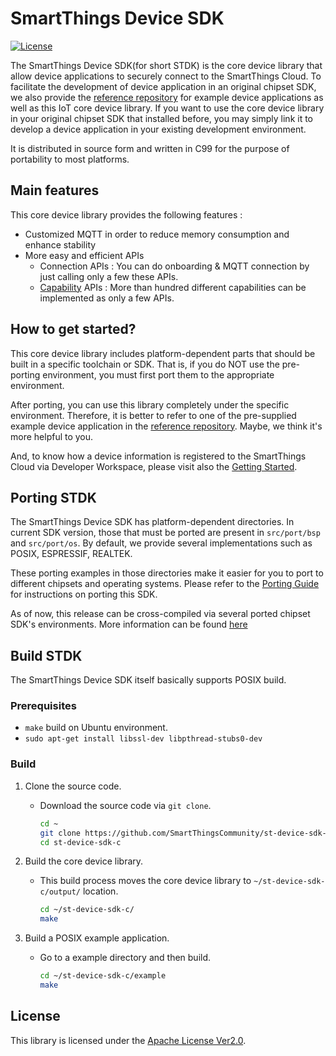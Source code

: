 # SmartThings Device SDK

[![License](https://img.shields.io/badge/licence-Apache%202.0-brightgreen.svg?style=flat)](LICENSE)

The SmartThings Device SDK(for short STDK) is the core device library that allow device applications to securely connect to the SmartThings Cloud. To facilitate the development of device application in an original chipset SDK, we also provide the [reference repository](https://github.com/SmartThingsCommunity/st-device-sdk-c-ref) for example device applications as well as this IoT core device library. If you want to use the core device library in your original chipset SDK that installed before, you may simply link it to develop a device application in your existing development environment.

It is distributed in source form and written in C99 for the purpose of portability to most platforms.

## Main features

This core device library provides the following features :

- Customized MQTT  in order to reduce memory consumption and enhance stability
- More easy and efficient APIs
  - Connection APIs : You can do onboarding & MQTT connection by just calling only a few these APIs.
  - [Capability](https://smartthings.developer.samsung.com/docs/api-ref/capabilities.html) APIs : More than hundred different capabilities can be implemented as only a few APIs.

## How to get started?

This core device library includes platform-dependent parts that should be built in a specific toolchain or SDK. That is, if you do NOT use the pre-porting environment, you must first port them to the appropriate environment.

After porting, you can use this library completely under the specific environment. Therefore, it is better to refer to one of the pre-supplied example device application in the [reference repository](https://github.com/SmartThingsCommunity/st-device-sdk-c-ref). Maybe, we think it's more helpful to you.

And, to know how a device information is registered to the SmartThings Cloud via Developer Workspace, please visit also the [Getting Started](https://github.com/SmartThingsCommunity/st-device-sdk-c-ref/blob/master/doc/getting_started.md).

## Porting STDK

The SmartThings Device SDK has platform-dependent directories. In current SDK version, those that must be ported are present in `src/port/bsp` and `src/port/os`. By default, we provide several implementations such as POSIX, ESPRESSIF, REALTEK.

These porting examples in those directories make it easier for you to port to different chipsets and operating systems. Please refer to the [Porting Guide](https://github.com/SmartThingsCommunity/st-device-sdk-c/blob/master/doc/porting_guide.md) for instructions on porting this SDK.

As of now, this release can be cross-compiled via several ported chipset SDK's environments. More information can be found [here](https://github.com/SmartThingsCommunity/st-device-sdk-c-ref)

## Build STDK

The SmartThings Device SDK itself basically supports POSIX build.

### Prerequisites

- `make` build on Ubuntu environment.
- `sudo apt-get install libssl-dev libpthread-stubs0-dev`

### Build

1. Clone the source code.

   - Download the source code via `git clone`.

     ```sh
     cd ~
     git clone https://github.com/SmartThingsCommunity/st-device-sdk-c.git
     cd st-device-sdk-c
     ```

2. Build the core device library.

   - This build process moves the core device library to `~/st-device-sdk-c/output/` location.

     ```sh
     cd ~/st-device-sdk-c/
     make
     ```

3. Build a POSIX example application.

   - Go to a example directory and then build.

     ```sh
     cd ~/st-device-sdk-c/example
     make
     ```

## License

This library is licensed under the [Apache License Ver2.0](LICENSE).
